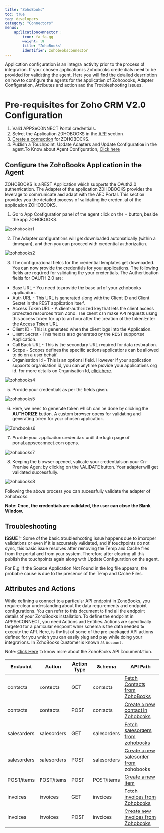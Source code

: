 ```yaml
---
title: "ZohoBooks"
toc: true
tag: developers
category: "Connectors"
menus: 
    applicationconnector : 
        icon: fa fa-gg
        weight: 18
        title: "ZohoBooks"
        identifier: zohobooksconnector
---
```


Application configuration is an integral activity prior to the process of integration. If your chosen application 
is Zohobooks credentials need to be provided for validating the agent. Here you will find the detailed description 
on how to configure the agents for the application of Zohobooks, Adapter Configuration, Attributes and action and the 
Troubleshooting issues.

# Pre-requisites for Zoho CRM V2.0 Configuration 

1.	Valid APPSeCONNECT Portal credentials.
2.	Select the Application ZOHOBOOKS in the [APP](/getting%20started/configurations/#process-of-choosing-app) section.
3.	[Create a connection](/getting%20started/configurations-for-integration/#configuring-connector-while-creating-connection) for ZOHOBOOKS.
4.	Publish a Touchpoint, Update Adapters and Update Configuration in the agent.To Know about Agent Configuration, [Click here](/deployment/Deployment-Configuration/)

## Configure the ZohoBooks Application in the Agent

ZOHOBOOKS is a REST Application which supports the OAuth2.0 authentication. The Adapter of the application 
ZOHOBOOKS provides the leverage to communicate and adapt with the AEC Portal. This section provides you the detailed process of validating the
credential of the application ZOHOBOOKS.

1) Go to App Configuration panel of the agent click on the + button, beside the app ZOHOBOOKS.  

![zohobooks1](\staticfiles\connectors\media\application-connector\zohobooks1.png)

2) The Adapter configurations will get downloaded automatically (within a timespan), and then you can proceed with credential authorization.

![zohobooks2](\staticfiles\connectors\media\application-connector\zohobooks2.PNG)

3) The configurational fields for the credential templates get downoaded. You can now provide the credentials for your applications. The following fields are required for validating the your credentials. The Authentication fields for OAUTH 2.0 are:

- Base URL - You need to provide the base url of your zohobooks application.
- Auth URL - This URL is generated along with the Client ID and Client Secret in the REST application itself.
- Access Token URL - A client-authorized key that lets the client access protected resources from Zoho. The client can make API requests using this access token for up to an hour after the creation of the token.Enter the Access Token URL
- Client ID - This is generated when the client logs into the Application.
- Client Secret - This field is also generated by the REST supported Application.
- Call Back URL - This is the secondary URL required for data restoration.
- Scope - Scopes defines the specific actions applications can be allowed to do on a user behalf.
- Organisation Id - This is an optional field. However if your application supports organisation id, you can anytime provide your applications org id. For more details on Organisation Id, [click here](https://www.zoho.com/books/api/v3/#organization-id).

![zohobooks4](\staticfiles\connectors\media\application-connector\zohobooks4.PNG)

5) Provide your credentials as per the fields given.

![zohobooks5](\staticfiles\connectors\media\application-connector\zohobooks5.PNG)

6) Here, we need to generate token which can be done by clicking the **AUTHORIZE** button. A custom browser opens for validating and generating token for your chosen application.

![Zohobooks6](\staticfiles\connectors\media\technology-connector\custombrowser1.png)

7) Provide your application credentials until the login page of portal.appseconnect.com opens.

![zohobooks7](\staticfiles\connectors\media\technology-connector\custombrowser2.png)

8) Keeping the browser opened, validate your credentials on your On-Premise Agent by clicking on the VALIDATE button. Your adapter will get validated successfully.

![zohobooks8](\staticfiles\connectors\media\application-connector\zohobooks8.PNG)

Following the above process you can sucessfully validate the adapter of zohobooks.

**Note: Once, the credentials are validated, the user can close the Blank Window.** 

## Troubleshooting

**ISSUE 1:**
Some of the basic troubleshooting issue happens due to improper validations or even if it is accurately validated,
and if touchpoints do not sync, this basic issue resolves after removing the Temp and Cache files from the 
portal and from your system. Therefore after clearing all this publish the touchpoints again along with 
Update Configuration on the agent.

For E.g. If the Source Application Not Found in the log file appears, the probable cause is due to the presence of the Temp and Cache Files.


## Attributes and Actions

While defining a connect to a particular API endpoint in ZohoBooks, you require clear understanding about the data requirements 
and endpoint configurations. You can refer to this document to find all the endpoint details of your ZohoBooks installation. 
To define the endpoint in APPSeCONNECT, you need Actions and Entities. Actions are specifically targeted for a particular 
endpoint while schema is the data needed to execute the API. Here, is the list of some of the pre-packaged API actions defined 
for you which you can easily plug and play while doing your integrations. In ZohoBooks Customer is known as `Account`.

Note: [Click Here](https://www.zoho.com/books/api/v3/#multidc) to know more about the ZohoBooks API Documentation.

|Endpoint|Action|Action Type|Schema|API Path|
|---|---|---|---|------|
|contacts|contacts|GET|contacts|[Fetch Contacts from ZohoBooks](https://www.zoho.com/books/api/v3/#Contacts_Get_Contact)|
|contacts|contacts|POST|contacts|[Create a new contact in Zohobooks](https://www.zoho.com/books/api/v3/#Contacts_Create_a_Contact)|
|salesorders|salesorders|GET|salesorders|[Fetch salesorders from zohobooks](https://www.zoho.com/books/api/v3/#Sales-Order_Get_a_sales_order)|
|salesorders|salesorders|POST|salesorders|[Create a new salesorder from zohobooks](https://www.zoho.com/books/api/v3/#Sales-Order_Create_a_sales_order)|
|POST/items|POST/items|POST|POST/items|[Create a new item](https://www.zoho.com/books/api/v3/#Items_Create_an_Item)|
|invoices|invoices|GET|invoices|[Fetch invoices from Zohobooks](https://www.zoho.com/books/api/v3/#Invoices_Get_an_invoice)|
|invoices|invoices|POST|invoices|[Create new invoices from Zohobooks](https://www.zoho.com/books/api/v3/#Invoices_Create_an_invoice)|






